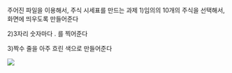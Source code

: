 주어진 파일을 이용해서, 주식 시세표를 만드는 과제
1)임의의 10개의 주식을 선택해서, 화면에 띄우도록 만들어준다

2)3자리 숫자마다 . 를 찍어준다

3)짝수 줄을 아주 흐린 색으로 만들어준다

<img src="https://user-images.githubusercontent.com/34640735/74036681-115d3d00-4a00-11ea-9873-ba4b72178131.png"/>
